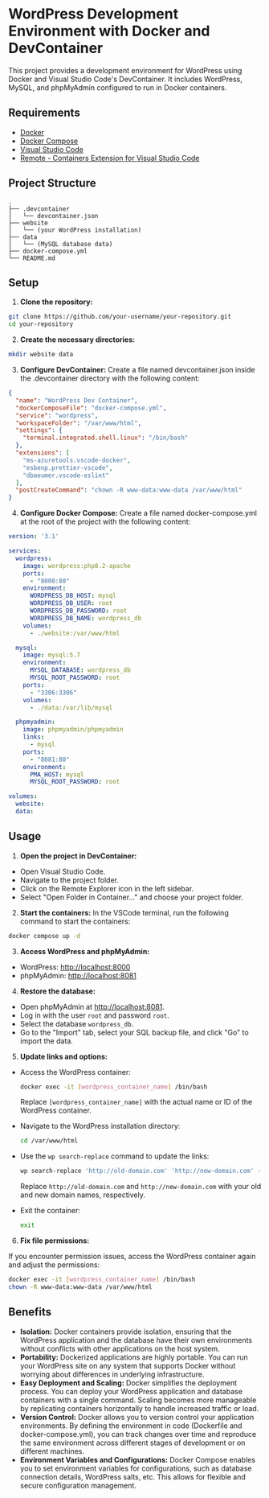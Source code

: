 # WordPress Development Environment with Docker and DevContainer

This project provides a development environment for WordPress using Docker and
Visual Studio Code's DevContainer. It includes WordPress, MySQL, and phpMyAdmin
configured to run in Docker containers.

## Requirements

- [Docker](https://www.docker.com/get-started)
- [Docker Compose](https://docs.docker.com/compose/install/)
- [Visual Studio Code](https://code.visualstudio.com/)
- [Remote - Containers Extension for Visual Studio Code](https://marketplace.visualstudio.com/items?itemName=ms-vscode-remote.remote-containers)

## Project Structure

```
.
├── .devcontainer
│   └── devcontainer.json
├── website
│   └── (your WordPress installation)
├── data
│   └── (MySQL database data)
├── docker-compose.yml
└── README.md
```

## Setup

1. **Clone the repository:**

  ```sh
  git clone https://github.com/your-username/your-repository.git
  cd your-repository
  ```

2. **Create the necessary directories:**
  ```sh
  mkdir website data
  ```

3. **Configure DevContainer:**
  Create a file named devcontainer.json inside the .devcontainer directory with
  the following content:

  ```json
  {
    "name": "WordPress Dev Container",
    "dockerComposeFile": "docker-compose.yml",
    "service": "wordpress",
    "workspaceFolder": "/var/www/html",
    "settings": {
      "terminal.integrated.shell.linux": "/bin/bash"
    },
    "extensions": [
      "ms-azuretools.vscode-docker",
      "esbenp.prettier-vscode",
      "dbaeumer.vscode-eslint"
    ],
    "postCreateCommand": "chown -R www-data:www-data /var/www/html"
  }
  ```

4. **Configure Docker Compose:**
  Create a file named docker-compose.yml at the root of the project with the
  following content:

  ```yaml
  version: '3.1'

  services:
    wordpress:
      image: wordpress:php8.2-apache
      ports:
        - "8000:80"
      environment:
        WORDPRESS_DB_HOST: mysql
        WORDPRESS_DB_USER: root
        WORDPRESS_DB_PASSWORD: root
        WORDPRESS_DB_NAME: wordpress_db
      volumes:
        - ./website:/var/www/html

    mysql:
      image: mysql:5.7
      environment:
        MYSQL_DATABASE: wordpress_db
        MYSQL_ROOT_PASSWORD: root
      ports:
        - "3306:3306"
      volumes:
        - ./data:/var/lib/mysql

    phpmyadmin:
      image: phpmyadmin/phpmyadmin
      links:
        - mysql
      ports:
        - "8081:80"
      environment:
        PMA_HOST: mysql
        MYSQL_ROOT_PASSWORD: root

  volumes:
    website:
    data:
  ```

## Usage

1. **Open the project in DevContainer:**

  - Open Visual Studio Code.
  - Navigate to the project folder.
  - Click on the Remote Explorer icon in the left sidebar.
  - Select "Open Folder in Container..." and choose your project folder.

2. **Start the containers:**
  In the VSCode terminal, run the following command to start the containers:

  ```sh
  docker compose up -d
  ```

3. **Access WordPress and phpMyAdmin:**

  - WordPress: [http://localhost:8000](http://localhost:8000)
  - phpMyAdmin: [http://localhost:8081](http://localhost:8081)

4. **Restore the database:**

  - Open phpMyAdmin at [http://localhost:8081](http://localhost:8081).
  - Log in with the user `root` and password `root`.
  - Select the database `wordpress_db`.
  - Go to the "Import" tab, select your SQL backup file, and click "Go" to import the data.

5. **Update links and options:**

  - Access the WordPress container:

    ```sh
    docker exec -it [wordpress_container_name] /bin/bash
    ```

    Replace `[wordpress_container_name]` with the actual name or ID of the WordPress container.

  - Navigate to the WordPress installation directory:

    ```sh
    cd /var/www/html
    ```

  - Use the `wp search-replace` command to update the links:

    ```sh
    wp search-replace 'http://old-domain.com' 'http://new-domain.com' --skip-columns=guid --allow-root
    ```

    Replace `http://old-domain.com` and `http://new-domain.com` with your old and new domain names, respectively.

  - Exit the container:

    ```sh
    exit
    ```

6. **Fix file permissions:**

  If you encounter permission issues, access the WordPress container again and adjust the permissions:

  ```sh
  docker exec -it [wordpress_container_name] /bin/bash
  chown -R www-data:www-data /var/www/html
  ```

## Benefits

- **Isolation:** Docker containers provide isolation, ensuring that the WordPress application and the database have their own environments without conflicts with other applications on the host system.
- **Portability:** Dockerized applications are highly portable. You can run your WordPress site on any system that supports Docker without worrying about differences in underlying infrastructure.
- **Easy Deployment and Scaling:** Docker simplifies the deployment process. You can deploy your WordPress application and database containers with a single command. Scaling becomes more manageable by replicating containers horizontally to handle increased traffic or load.
- **Version Control:** Docker allows you to version control your application environments. By defining the environment in code (Dockerfile and docker-compose.yml), you can track changes over time and reproduce the same environment across different stages of development or on different machines.
- **Environment Variables and Configurations:** Docker Compose enables you to set environment variables for configurations, such as database connection details, WordPress salts, etc. This allows for flexible and secure configuration management.
